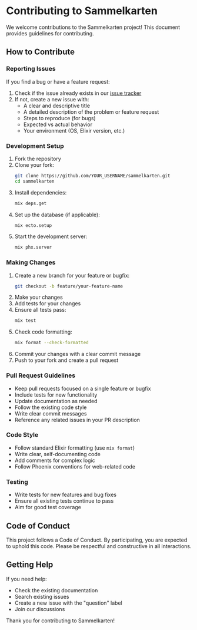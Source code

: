 # Contributing to Sammelkarten

We welcome contributions to the Sammelkarten project! This document provides guidelines for contributing.

## How to Contribute

### Reporting Issues

If you find a bug or have a feature request:

1. Check if the issue already exists in our [issue tracker](https://github.com/Razue/sammelkarten/issues)
2. If not, create a new issue with:
   - A clear and descriptive title
   - A detailed description of the problem or feature request
   - Steps to reproduce (for bugs)
   - Expected vs actual behavior
   - Your environment (OS, Elixir version, etc.)

### Development Setup

1. Fork the repository
2. Clone your fork:
   ```bash
   git clone https://github.com/YOUR_USERNAME/sammelkarten.git
   cd sammelkarten
   ```
3. Install dependencies:
   ```bash
   mix deps.get
   ```
4. Set up the database (if applicable):
   ```bash
   mix ecto.setup
   ```
5. Start the development server:
   ```bash
   mix phx.server
   ```

### Making Changes

1. Create a new branch for your feature or bugfix:
   ```bash
   git checkout -b feature/your-feature-name
   ```
2. Make your changes
3. Add tests for your changes
4. Ensure all tests pass:
   ```bash
   mix test
   ```
5. Check code formatting:
   ```bash
   mix format --check-formatted
   ```
6. Commit your changes with a clear commit message
7. Push to your fork and create a pull request

### Pull Request Guidelines

- Keep pull requests focused on a single feature or bugfix
- Include tests for new functionality
- Update documentation as needed
- Follow the existing code style
- Write clear commit messages
- Reference any related issues in your PR description

### Code Style

- Follow standard Elixir formatting (use `mix format`)
- Write clear, self-documenting code
- Add comments for complex logic
- Follow Phoenix conventions for web-related code

### Testing

- Write tests for new features and bug fixes
- Ensure all existing tests continue to pass
- Aim for good test coverage

## Code of Conduct

This project follows a Code of Conduct. By participating, you are expected to uphold this code. Please be respectful and constructive in all interactions.

## Getting Help

If you need help:
- Check the existing documentation
- Search existing issues
- Create a new issue with the "question" label
- Join our discussions

Thank you for contributing to Sammelkarten!
